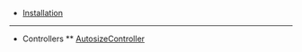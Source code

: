<!-- docs/_sidebar.md -->
* [Installation](/)
---
* Controllers
** [AutosizeController](./controllers/autosize_controller.md)

